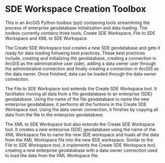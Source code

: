 SDE Workspace Creation Toolbox
===========================

This is an ArcGIS Python toolbox (pyt) containing tools streamlining the process of enterprise geodatabase initialization and data loading. The toolbox currently contains three tools, Create SDE Workspace, File to SDE Workspace and XML to SDE Workspace.

The Create SDE Workspace tool creates a new SDE geodatabase and gets it ready for data loading following best practices. These best practices include, creating and initializing the geodatabase, creating a connection in ArcGIS as the administrative user (sde), adding a data owner user through the administrative connection and finally creating a connection in ArcGIS as the data owner. Once finished, data can be loaded through the data owner connection.

The File to SDE Workspace tool extends the Create SDE Workspace tool. It facilitates moving all data from a file geodatabase to an enterprise (SDE) geodatabase. Using the name of the file geodatabase to name the new enterprise geodatabase, it performs all the funtions in the Create SDE Workspace tool. Using the data owner connection, it finishes by copying all data from the file to the enterprise geodatabase.

The XML to SDE Workspace tool also extends the Create SDE Workspace tool. It creates a new enterprise (SDE) geodatabase using the name of the XML Workspace file to name the new SDE workspace and loads all the data from the XML Workspace file into the new SDE workspace. Similar to the File to SDE Workspace tool, it implements the Create SDE Workspace tool, creating a new enterprise geodatabase with a data owner connection used to load the data from the XML Workspace file.
